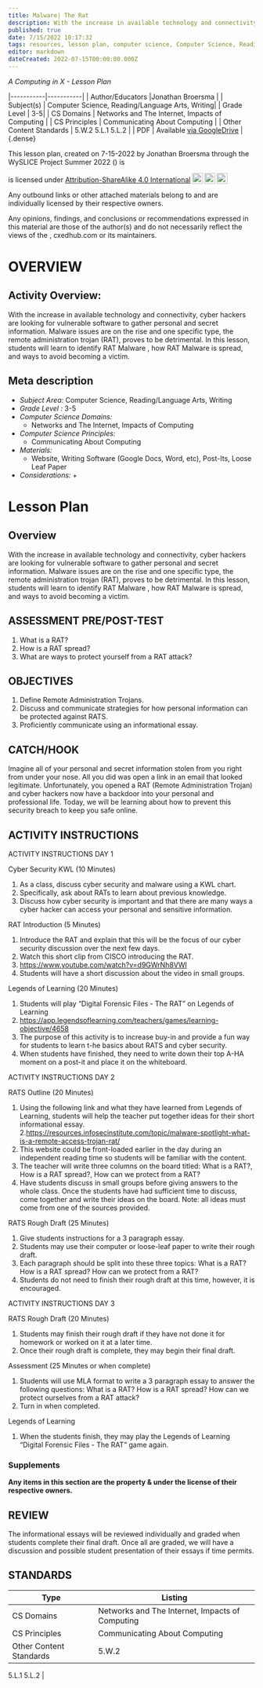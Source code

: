```yaml
---
title: Malware| The Rat
description: With the increase in available technology and connectivity, cyber hackers are looking for vulnerable software to gather personal and secret information. Malware issues are on the rise and one specific type, the remote administration trojan (RAT), proves to be detrimental.  In this lesson, students will learn to identify RAT Malware , how RAT Malware is spread, and ways to avoid becoming a victim.
published: true
date: 7/15/2022 10:17:32
tags: resources, lesson plan, computer science, Computer Science, Reading/Language Arts, Writing 
editor: markdown
dateCreated: 2022-07-15T00:00:00.000Z
---
```

*A Computing in X - Lesson Plan*

|-----------|-----------|
| Author/Educators |Jonathan Broersma |
| Subject(s) | Computer Science, Reading/Language Arts, Writing|
| Grade Level | 3-5|
| CS Domains | Networks and The Internet, Impacts of Computing |
| CS Principles | Communicating About Computing |
| Other Content Standards | 5.W.2
5.L.1
5.L.2 | 
| PDF | Available [via GoogleDrive]() |
{.dense}






This lesson plan, created on 7-15-2022 by Jonathan Broersma through the  WySLICE Project Summer 2022 () is  <p xmlns:cc="http://creativecommons.org/ns#" >  is licensed under <a href="http://creativecommons.org/licenses/by-sa/4.0/?ref=chooser-v1" target="_blank" rel="license noopener noreferrer" style="display:inline-block;">Attribution-ShareAlike 4.0 International<img style="height:22px!important;margin-left:3px;vertical-align:text-bottom;" src="https://mirrors.creativecommons.org/presskit/icons/cc.svg?ref=chooser-v1"><img style="height:22px!important;margin-left:3px;vertical-align:text-bottom;" src="https://mirrors.creativecommons.org/presskit/icons/by.svg?ref=chooser-v1"><img style="height:22px!important;margin-left:3px;vertical-align:text-bottom;" src="https://mirrors.creativecommons.org/presskit/icons/sa.svg?ref=chooser-v1"></a></p>


Any outbound links or other attached materials belong to and are individually licensed by their respective owners. 


Any opinions, findings, and conclusions or recommendations expressed in this material are those of the author(s) and do not necessarily reflect the views of the , cxedhub.com or its maintainers.


# OVERVIEW
## Activity Overview:  
With the increase in available technology and connectivity, cyber hackers are looking for vulnerable software to gather personal and secret information. Malware issues are on the rise and one specific type, the remote administration trojan (RAT), proves to be detrimental.  In this lesson, students will learn to identify RAT Malware , how RAT Malware is spread, and ways to avoid becoming a victim.
## Meta description
+ *Subject Area:* Computer Science, Reading/Language Arts, Writing 
+ *Grade Level :* 3-5 
+ *Computer Science Domains:*
   + Networks and The Internet, Impacts of Computing
+ *Computer Science Principles:*
   + Communicating About Computing
+ *Materials:* 
   + Website, Writing Software (Google Docs, Word, etc), Post-Its, Loose Leaf Paper
+ *Considerations:*
   + 


# Lesson Plan
## Overview
With the increase in available technology and connectivity, cyber hackers are looking for vulnerable software to gather personal and secret information. Malware issues are on the rise and one specific type, the remote administration trojan (RAT), proves to be detrimental.  In this lesson, students will learn to identify RAT Malware , how RAT Malware is spread, and ways to avoid becoming a victim.
## ASSESSMENT PRE/POST-TEST
1. What is a RAT?
2. How is a RAT spread?
3. What are ways to protect yourself from a RAT attack?
## OBJECTIVES
1. Define Remote Administration Trojans.
2. Discuss and communicate strategies for how personal information can be protected against RATS.
3. Proficiently communicate using an informational essay.


## CATCH/HOOK
Imagine all of your personal and secret information stolen from you right from under your nose. All you did was open a link in an email that looked legitimate. Unfortunately, you opened a RAT (Remote Administration Trojan) and cyber hackers now have a backdoor into your personal and professional life. Today, we will be learning about how to prevent this security breach to keep you safe online.


## ACTIVITY INSTRUCTIONS
ACTIVITY INSTRUCTIONS DAY 1


Cyber Security KWL  (10 Minutes)
1. As a class, discuss cyber security and malware using a KWL chart. 
2. Specifically, ask about RATs to learn about previous knowledge.
3. Discuss how cyber security is important and that there are many ways a cyber hacker can access your personal and sensitive information.


RAT Introduction  (5 Minutes)
1. Introduce the RAT and explain that this will be the focus of our cyber security discussion over the next few days. 
2. Watch this short clip from CISCO introducing the RAT.
3. https://www.youtube.com/watch?v=d9GWrNh8VWI
4. Students will have a short discussion about the video in small groups. 


Legends of Learning  (20 Minutes)
1. Students will play “Digital Forensic Files - The RAT” on Legends of Learning
2. https://app.legendsoflearning.com/teachers/games/learning-objective/4658
3. The purpose of this activity is to increase buy-in and provide a fun way for students to learn t-he basics about RATS and cyber security. 
4. When students have finished, they need to write down their top A-HA moment on a post-it and place it on the whiteboard. 


ACTIVITY INSTRUCTIONS DAY 2


RATS Outline  (20 Minutes)
1. Using the following link and what they have learned from Legends of Learning, students will help the teacher put together ideas for their short informational essay. 
2.https://resources.infosecinstitute.com/topic/malware-spotlight-what-is-a-remote-access-trojan-rat/
3. This website could be front-loaded earlier in the day during an independent reading time so students will be familiar with the content. 
4. The teacher will write three columns on the board titled: What is a RAT?, How is a RAT spread?, How can we protect from a RAT?
5. Have students discuss in small groups before giving answers to the whole class. Once the students have had sufficient time to discuss, come together and write their ideas on the board. Note: all ideas must come from one of the sources provided. 


RATS Rough Draft (25 Minutes)
1. Give students instructions for a 3 paragraph essay. 
2. Students may use their computer or loose-leaf paper to write their rough draft. 
3. Each paragraph should be split into these three topics: What is a RAT? How is a RAT spread? How can we protect from a RAT?
4. Students do not need to finish their rough draft at this time, however, it is encouraged. 


ACTIVITY INSTRUCTIONS DAY 3


RATS Rough Draft  (20 Minutes)
1. Students may finish their rough draft if they have not done it for homework or worked on it at a later time. 
2. Once their rough draft is complete, they may begin their final draft. 


Assessment (25 Minutes or when complete)
1. Students will use MLA format to write a 3 paragraph essay to answer the following questions: What is a RAT? How is a RAT spread? How can we protect ourselves from a RAT attack?
2. Turn in when completed. 


Legends of Learning
1. When the students finish, they may play the Legends of Learning “Digital Forensic Files - The RAT” game again.


### Supplements
**Any items in this section are the property & under the license of their respective owners.**






## REVIEW
The informational essays will be reviewed individually and graded when students complete their final draft. Once all are graded, we will have a discussion and possible student presentation of their essays if time permits.
## STANDARDS        
| Type | Listing | 
|-----------|-----------|
| CS Domains  | Networks and The Internet, Impacts of Computing|
| CS Principles   | Communicating About Computing|
| Other Content Standards | 5.W.2
5.L.1
5.L.2  |